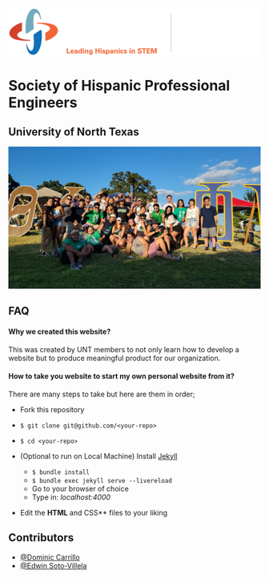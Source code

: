 ![Logo](images/icons/jpg/shpe_logo_with_UNT.jpg)

# Society of Hispanic Professional Engineers
## University of North Texas

![App Screenshot](images/shpe/jpg/shpe.jpg)

## FAQ

#### Why we created this website? 
This was created by UNT members to not only learn how to develop a website
but to produce meaningful product for our organization.

#### How to take you website to start my own personal website from it?
There are many steps to take but here are them in order;

- Fork this repository
- `$ git clone git@github.com/<your-repo>`
- `$ cd <your-repo>`
- (Optional to run on Local Machine) Install [Jekyll]()
  
  - `$ bundle install`
  - `$ bundle exec jekyll serve --livereload`
  - Go to your browser of choice
  - Type in: _localhost:4000_
- Edit the **HTML** and CSS** files to your liking

## Contributors

- [@Dominic Carrillo](https://github.com/dwc13)
- [@Edwin Soto-Villela](https://github.com/edwinsoto88)
